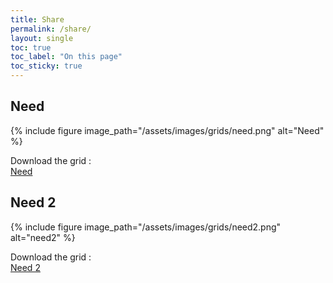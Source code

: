 ```yaml
---
title: Share
permalink: /share/
layout: single
toc: true
toc_label: "On this page"
toc_sticky: true
---
```


## Need

{% include figure image_path="/assets/images/grids/need.png" alt="Need" %}

Download the grid : <br>
<a href="../assets/grids/need.augcom" download>
<i class='fas fa-hand-point-right'></i>
Need
</a>

## Need 2

{% include figure image_path="/assets/images/grids/need2.png" alt="need2" %}

Download the grid : <br>
<a href="../assets/grids/need2.augcom" download>
<i class='fas fa-hand-point-right'></i>
Need 2
</a>

